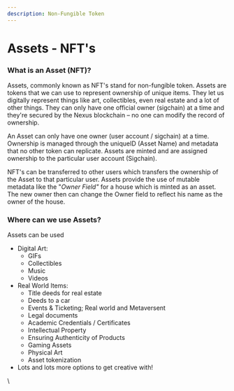 ```yaml
---
description: Non-Fungible Token
---
```


# Assets - NFT's

### **What is an Asset (NFT)?**

Assets, commonly known as NFT's stand for non-fungible token. Assets are tokens that we can use to represent ownership of unique items. They let us digitally represent things like art, collectibles, even real estate and a lot of other things. They can only have one official owner (sigchain) at a time and they're secured by the Nexus blockchain – no one can modify the record of ownership.

An Asset can only have one owner (user account / sigchain) at a time. Ownership is managed through the uniqueID (Asset Name) and metadata that no other token can replicate. Assets are minted and are assigned ownership to the particular user account (Sigchain).&#x20;

NFT's can be transferred to other users which transfers the ownership of the Asset to that particular user. Assets provide the use of mutable metadata like the "_Owner Field"_ for a house which is minted as an asset. The new owner then can change the Owner field to reflect his name as the owner of the house.

### Where can we use Assets?

Assets can be used

* Digital Art:
  * GIFs
  * Collectibles
  * Music
  * Videos
* Real World Items:
  * Title deeds for real estate&#x20;
  * Deeds to a car
  * Events & Ticketing; Real world and Metaversent
  * Legal documents
  * Academic Credentials / Certificates
  * Intellectual Property
  * Ensuring Authenticity of Products
  * Gaming Assets
  * Physical Art&#x20;
  * Asset tokenization
* Lots and lots more options to get creative with!

\
